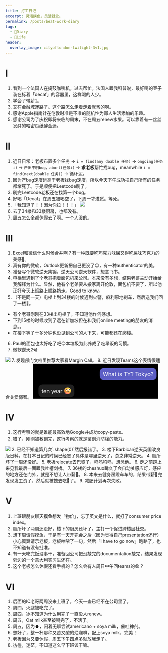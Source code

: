 ```yaml
---
title: 打工日记
excerpt: 灵活摸鱼，灵活就业。
permalink: /posts/beat-work-diary
tags:
  - 📘Diary
  - 🍜Life
header:
  overlay_image: cityoflondon-twilight-3v1.jpg
---
```


# I
1. 看到一个法国人在捣鼓咖啡机，过去帮忙。法国人跟我科普说，最好喝的豆子装在标着「decaf」的容器里，这样喝的人少。
1. 学会了带薪`💩`。
1. 又在金融城迷路了。这个路怎么走着走着就弯的啊。
1. 感谢Apple指南针在伦敦时准是不准的随机性为鄙人生活添加的乐趣。
1. 感谢公司为了庆祝即将来临的周末，不在周五renew水果。可以靠着有一丝丝发酵的哈密瓜纸醉金迷。

# II
1. 近日日常：老板布置多个任务 -> `i = find(any doable 任务)` -> `ongoing(任务i)` -> `产出不明bug，abort(任务i)` -> **求老板**帮忙找bug，meanwhile `i = find(next(doable 任务))` -> 循环泥。
1. 因为产bug速度远高于老板找bug速度，所以今天下午成功把自己所有的任务都堵死了。于是顺便把Leetcode刷了。
1. 刷完Leetcode老板还在找第一个bug。
1. 好喝「Decaf」在周五被喝空了，下周一才进货。等死。
1. 「我知道了！！<span class="macaron">因为你拉</span>！！！」 <img src="https://cdn.mathpix.com/snip/images/7nEU_1nUZx2Pp5v8vSVHOWmjKxuWkP0nKa8QUxPbKC0.original.fullsize.png"  width="150"/>
2. 去了34楼和33楼厨房，也都没有。
1. 周五怎么全都休假去了啊。一个人没的。

# III
1. Excel和微信什么时候合并啊？有一种既要吃巧克力味屎又得吃屎味巧克力的美感🥰。
2. 真有你的微软，Outlook更新把自己更没了😌，有一种authenticator的美。
3. 准备写个微软逆天集锦，逆天公司逆天软件，想念飞书。
4. 电梯里遇到了个老哥抱着面包机来公司。本来没有多想，结果老哥主动开始给我解释为什么。显然，他有个老弟要从搬家离开伦敦，面包机不要了，所以他正好今天上班路上顺路捎走。Good to know。
5. （不是同一天）电梯上到34楼的时候遇到火警，麻利原地刹车，然后送我们回了一楼🥲。
  - 有个老哥刚刚在33楼出电梯了，不知道他作何感想。
  - 下到15楼的时候收到了远在新加坡但在和我们online meeting的朋友的消息。。
  - 在楼下等了十多分钟也没见到公司的人下来，可能都还在爬楼。
6. Paul的面包也太好吃了吧😌本垃圾为此养成了吃早饭的习惯。
7. 微软逆天*2*号
  <img src="https://cdn.mathpix.com/snip/images/gVlxRiuSoaF4P0iom427iHP139dByS4t1mLNgziSzwU.original.fullsize.png" class="align-center" width = "400"/>
7. 发现部门文档里推荐大家看Margin Call。
8. 近日发现Teams这个表情很适合关爱弱智。
  <img src="/images/screenshot_TY.png" class="align-center" width = "400">

# IV
1. 这行考察的就是谁能最高效地Google并成功copy-paste。
2. 错了，刚刚被教训完，这行考察的就是鉴别消防栓的能力。
  <img src="https://cdn.mathpix.com/snip/images/eaN-i8l4g6QaVPQrHA-yAX3kwJNc713BYI_1Z7EppzY.original.fullsize.png" class="align-center" width="400"/>
2. 已经不知道第几次`.shape(0)`然后报错了。
3. 楼下Barbican逆天英国改良版日料，在打本日记的时候已经忘了具体是哪里逆天了，总之非常逆天。
4. 厕所坏了一周还没好。
5. 老板relocate去巴黎了，呜呜呜呜，想念他。
6. 走之前跑上来见我最后一面跟我吐槽剑桥。
7. 36楼的cheshuo蹲久了会自动关感应灯，感应的地方还在门外，就是不想让人带薪💩。
8. 本来去健身房蹬车车的，结果带薪💩完发现发工资了，然后就被拽去吃🦞了。
9. 减肥计划再次失败。

# V
1. 上班跟朋友聊天摸鱼想发「物价」，忘了英文是什么，就打了consumer price index。
2. 厕所坏了两周还没好，楼下的厨房还坏了。主打一个促进跨楼层社交。
3. 想下周请假摸鱼，于是有一天开完会之后（因为觉得自己presentation还行）小心翼翼请示老板，老板咕哝了一句，然后「I have to go now」跑路了，也不知道有没有批准。
4. 有一天吃完饭没事干，准备回公司把没敲完的documentation敲完，结果发现旁边的一个意大利实习生还在。
5. 这个老板怎么休假还看手机的？怎么会有人周日中午回teams的😧？

# VI
1. 后面的IC老哥两周没来上班了，今天一查已经不在公司里了。
2. 周四，火腿被吃完了。
3. 周四，冰不知道为什么用完了一直没人renew。
4. 周五，Oat milk甚至被喝完了，不活了。
5. 周五，因为⬆️，闲着无聊尝试americano + soya milk，催吐神剂。
6. 想好了，整一杯那种又苦又酸的烂咖啡，配上soya milk，完美！
7. 老板因为又要休假，周五下午四点多就放我走了。
8. 彷徨，迷茫，不知道这么早下班该干嘛。